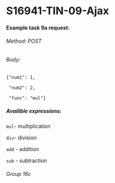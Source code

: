 # S16941-TIN-09-Ajax



#### Example task 9a request:

###### Method: POST

###### Body:

``` 
{"num1": 1,

 "num2": 2,

 "func": "mul"} 
 ```
##### Availible expressions:
``` mul ```- multiplication
 
``` div ```- division
 
``` add ``` - addition
 
``` sub ``` - subtraction
 
 
 
 
 
 
 ###### Group 16c
